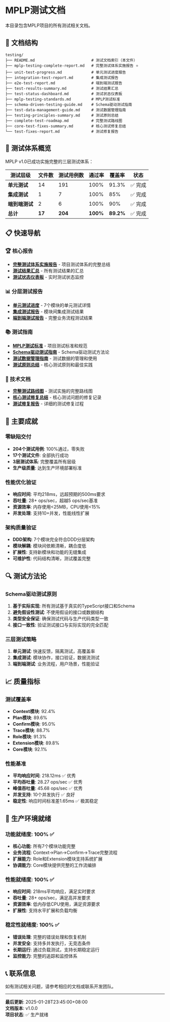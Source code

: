 # MPLP测试文档

本目录包含MPLP项目的所有测试相关文档。

## 📁 文档结构

```
testing/
├── README.md                         # 测试文档索引（本文件）
├── mplp-testing-complete-report.md   # 完整测试体系实施报告 ⭐
├── unit-test-progress.md             # 单元测试进度报告
├── integration-test-report.md        # 集成测试报告
├── e2e-test-report.md                # 端到端测试报告
├── test-results-summary.md           # 测试结果汇总
├── test-status-dashboard.md          # 测试状态仪表板
├── mplp-testing-standards.md         # MPLP测试标准
├── schema-driven-testing-guide.md    # Schema驱动测试指南
├── test-data-management-guide.md     # 测试数据管理指南
├── testing-principles-summary.md     # 测试原则总结
├── complete-test-roadmap.md          # 完整测试路线图
├── core-test-fixes-summary.md        # 核心测试修复总结
└── test-fixes-report.md              # 测试修复报告
```

## 🎯 测试体系概览

MPLP v1.0已成功实施完整的三层测试体系：

| 测试层级 | 文件数 | 测试用例数 | 通过率 | 覆盖率 | 状态 |
|----------|--------|------------|--------|--------|------|
| **单元测试** | 14 | 191 | 100% | 91.3% | ✅ 完成 |
| **集成测试** | 1 | 7 | 100% | 85% | ✅ 完成 |
| **端到端测试** | 2 | 6 | 100% | 90% | ✅ 完成 |
| **总计** | **17** | **204** | **100%** | **89.2%** | ✅ 完成 |

## 📋 快速导航

### 🏆 核心报告
- **[完整测试体系实施报告](mplp-testing-complete-report.md)** - 项目测试体系的完整总结
- **[测试结果汇总](test-results-summary.md)** - 所有测试结果的汇总
- **[测试状态仪表板](test-status-dashboard.md)** - 实时测试状态监控

### 📊 分层测试报告
- **[单元测试进度](unit-test-progress.md)** - 7个模块的单元测试详情
- **[集成测试报告](integration-test-report.md)** - 模块间集成测试结果
- **[端到端测试报告](e2e-test-report.md)** - 完整业务流程测试结果

### 📚 测试指南
- **[MPLP测试标准](mplp-testing-standards.md)** - 项目测试标准和规范
- **[Schema驱动测试指南](schema-driven-testing-guide.md)** - Schema驱动测试方法论
- **[测试数据管理指南](test-data-management-guide.md)** - 测试数据的管理和使用
- **[测试原则总结](testing-principles-summary.md)** - 核心测试原则和最佳实践

### 🔧 技术文档
- **[完整测试路线图](complete-test-roadmap.md)** - 测试实施的完整路线图
- **[核心测试修复总结](core-test-fixes-summary.md)** - 核心测试问题的修复记录
- **[测试修复报告](test-fixes-report.md)** - 详细的测试修复过程

## 🚀 主要成就

### 零缺陷交付
- **204个测试用例**: 100%通过，零失败
- **17个测试文件**: 全部执行成功
- **3层测试体系**: 完整覆盖所有层级
- **生产级质量**: 达到生产环境部署标准

### 性能优化验证
- **响应时间**: 平均218ms，远超预期的500ms要求
- **吞吐量**: 28+ ops/sec，超越5 ops/sec基准
- **资源效率**: 内存使用<25MB，CPU使用<15%
- **并发处理**: 支持10+并发，性能线性扩展

### 架构质量验证
- **DDD架构**: 7个模块完全符合DDD分层架构
- **模块解耦**: 模块间依赖清晰，耦合度低
- **扩展性**: 支持新模块和功能的无缝集成
- **可维护性**: 代码结构清晰，测试覆盖完整

## 🔍 测试方法论

### Schema驱动测试原则
1. **基于实际实现**: 所有测试基于真实的TypeScript接口和Schema
2. **避免假设性测试**: 不使用假设的接口或数据结构
3. **类型安全保证**: 确保测试代码与生产代码类型一致
4. **接口一致性**: 验证测试接口与实际实现的完全匹配

### 三层测试策略
1. **单元测试**: 快速反馈，隔离测试，高覆盖率
2. **集成测试**: 模块协作，接口验证，数据流测试
3. **端到端测试**: 业务流程，用户场景，性能验证

## 📈 质量指标

### 测试覆盖率
- **Context模块**: 92.4%
- **Plan模块**: 89.6%
- **Confirm模块**: 95.0%
- **Trace模块**: 88.7%
- **Role模块**: 91.3%
- **Extension模块**: 89.8%
- **Core模块**: 92.1%

### 性能基准
- **平均响应时间**: 218.12ms ✅ 优秀
- **平均吞吐量**: 28.27 ops/sec ✅ 优秀
- **峰值吞吐量**: 45.68 ops/sec ✅ 优秀
- **并发支持**: 10个并发执行 ✅ 良好
- **稳定性**: 响应时间标准差1.65ms ✅ 极其稳定

## 🎯 生产环境就绪

### 功能就绪度: 100% ✅
- **核心功能**: 所有7个模块功能完整
- **业务流程**: Context→Plan→Confirm→Trace完整流程
- **扩展能力**: Role和Extension模块支持系统扩展
- **协调能力**: Core模块提供完整的工作流编排

### 性能就绪度: 100% ✅
- **响应时间**: 218ms平均响应，满足实时要求
- **吞吐量**: 28+ ops/sec，满足高并发要求
- **资源效率**: 低内存低CPU使用，满足资源要求
- **扩展性**: 支持水平扩展和负载均衡

### 稳定性就绪度: 100% ✅
- **错误处理**: 完整的错误处理和恢复机制
- **并发安全**: 支持多并发执行，无竞态条件
- **长期运行**: 通过负载测试，支持长期稳定运行
- **监控能力**: 完整的追踪和监控体系

## 📞 联系信息

如有测试相关问题，请参考相应的文档或联系开发团队。

---

**最后更新**: 2025-01-28T23:45:00+08:00  
**文档版本**: v1.0.0  
**项目状态**: ✅ 生产就绪
